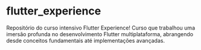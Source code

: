 # flutter_experience
Repositório do curso intensivo Flutter Experience! Curso que trabalhou uma imersão profunda no desenvolvimento Flutter multiplataforma, abrangendo desde conceitos fundamentais até implementações avançadas.

